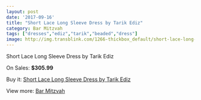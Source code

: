 ```yaml
---
layout: post
date: '2017-09-16'
title: "Short Lace Long Sleeve Dress by Tarik Ediz"
category: Bar Mitzvah
tags: ["dresses","ediz","tarik","beaded","dress"]
image: http://img.transblink.com/1266-thickbox_default/short-lace-long-sleeve-dress-by-tarik-ediz.jpg
---
```

Short Lace Long Sleeve Dress by Tarik Ediz

On Sales: **$305.99**
<a href="https://www.transblink.com/en/bar-mitzvah/369-short-lace-long-sleeve-dress-by-tarik-ediz.html"><amp-img layout="responsive" width="600" height="600" src="//img.transblink.com/1266-thickbox_default/short-lace-long-sleeve-dress-by-tarik-ediz.jpg" alt="Short Lace Long Sleeve Dress by Tarik Ediz 0" /></a>
<a href="https://www.transblink.com/en/bar-mitzvah/369-short-lace-long-sleeve-dress-by-tarik-ediz.html"><amp-img layout="responsive" width="600" height="600" src="//img.transblink.com/1267-thickbox_default/short-lace-long-sleeve-dress-by-tarik-ediz.jpg" alt="Short Lace Long Sleeve Dress by Tarik Ediz 1" /></a>

Buy it: [Short Lace Long Sleeve Dress by Tarik Ediz](https://www.transblink.com/en/bar-mitzvah/369-short-lace-long-sleeve-dress-by-tarik-ediz.html "Short Lace Long Sleeve Dress by Tarik Ediz")

View more: [Bar Mitzvah](https://www.transblink.com/en/2-bar-mitzvah "Bar Mitzvah")